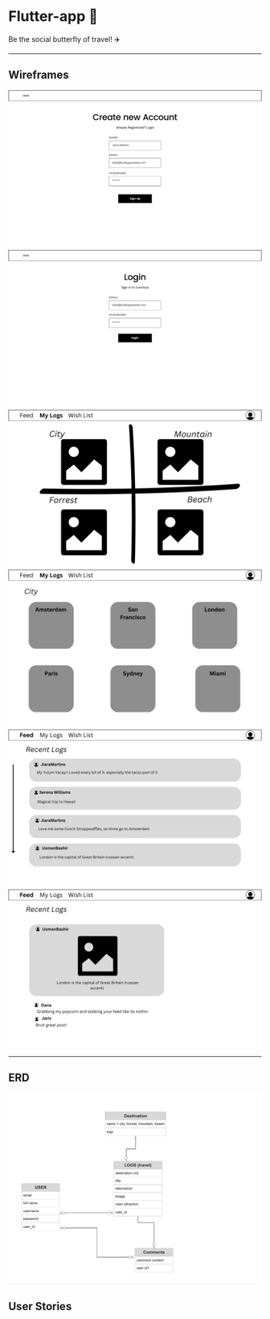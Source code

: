 # Flutter-app 🦋

Be the social butterfly of travel! ✈️

---

## Wireframes

![Wireframes](readme_img/1.png)
![](readme_img/2.png)
![](readme_img//3.png)
![](readme_img/4.png)
![](readme_img/5.png)
![](readme_img/6.png)

---

## ERD

![ERD](readme_img/erd.png)

## User Stories
